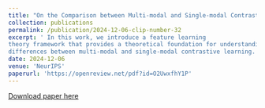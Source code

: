 ```yaml
---
title: "On the Comparison between Multi-modal and Single-modal Contrastive Learning."
collection: publications
permalink: /publication/2024-12-06-clip-number-32
excerpt: ' In this work, we introduce a feature learning
theory framework that provides a theoretical foundation for understanding the
differences between multi-modal and single-modal contrastive learning.'
date: 2024-12-06
venue: 'NeurIPS'
paperurl: 'https://openreview.net/pdf?id=O2UwxfhY1P'
---
```


[Download paper here](https://openreview.net/pdf?id=O2UwxfhY1P)
